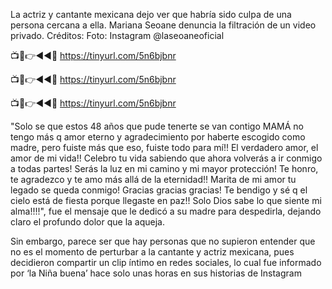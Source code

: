 La actriz y cantante mexicana dejo ver que habría sido culpa de una persona cercana a ella.
Mariana Seoane denuncia la filtración de un video privado.
Créditos: Foto: Instagram @laseoaneoficial

📺📱👉◄◄🔴  https://tinyurl.com/5n6bjbnr

📺📱👉◄◄🔴  https://tinyurl.com/5n6bjbnr

📺📱👉◄◄🔴  https://tinyurl.com/5n6bjbnr

"Solo se que estos 48 años que pude tenerte se van contigo MAMÁ no tengo más q amor eterno y agradecimiento por haberte escogido como madre, pero fuiste más que eso, fuiste todo para mí!! El verdadero amor, el amor de mi vida!! Celebro tu vida sabiendo que ahora volverás a ir conmigo a todas partes! Serás la luz en mi camino y mi mayor protección! Te honro, te agradezco y te amo más allá de la eternidad!! Marita de mi amor tu legado se queda conmigo! Gracias gracias gracias! Te bendigo y sé q el cielo está de fiesta porque llegaste en paz!! Solo Dios sabe lo que siente mi alma!!!!", fue el mensaje que le dedicó a su madre para despedirla, dejando claro el profundo dolor que la aqueja.



Sin embargo, parece ser que hay personas que no supieron entender que no es el momento de perturbar a la cantante y actriz mexicana, pues decidieron compartir un clip íntimo en redes sociales, lo cual fue informado por ‘la Niña buena’ hace solo unas horas en sus historias de Instagram
